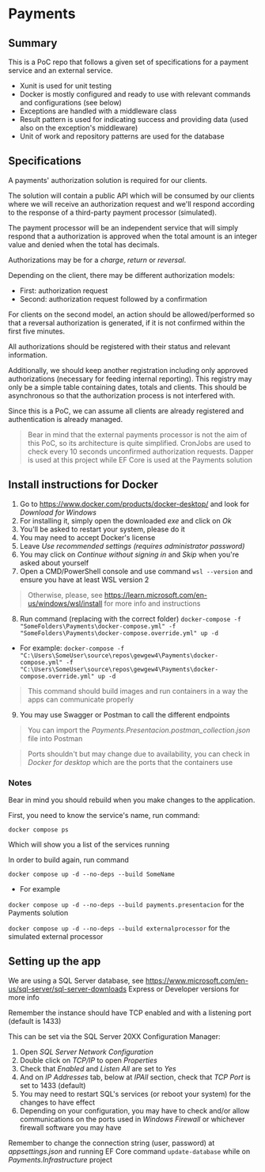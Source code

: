 # Payments

## Summary
This is a PoC repo that follows a given set of specifications for a payment service and an external service.
- Xunit is used for unit testing
- Docker is mostly configured and ready to use with relevant commands and configurations (see below)
- Exceptions are handled with a middleware class
- Result pattern is used for indicating success and providing data (used also on the exception's middleware)
- Unit of work and repository patterns are used for the database

## Specifications
A payments' authorization solution is required for our clients.

The solution will contain a public API which will be consumed by our clients where we will receive an authorization request and we'll respond according to the response of a third-party payment processor (simulated).

The payment processor will be an independent service that will simply respond that a authorization is approved when the total amount is an integer value and denied when the total has decimals.

Authorizations may be for a *charge*, *return* or *reversal*.

Depending on the client, there may be different authorization models:
- First: authorization request
- Second: authorization request followed by a confirmation

For clients on the second model, an action should be allowed/performed so that a reversal authorization is generated, if it is not confirmed within the first five minutes.

All authorizations should be registered with their status and relevant information.

Additionally, we should keep another registration including only approved authorizations (necessary for feeding internal reporting). This registry may only be a simple table containing dates, totals and clients. This should be asynchronous so that the authorization process is not interfered with.

Since this is a PoC, we can assume all clients are already registered and authentication is already managed.

> Bear in mind that the external payments processor is not the aim of this PoC, so its architecture is quite simplified. CronJobs are used to check every 10 seconds unconfirmed authorization requests. Dapper is used at this project while EF Core is used at the Payments solution

## Install instructions for Docker

1. Go to https://www.docker.com/products/docker-desktop/ and look for *Download for Windows*
2. For installing it, simply open the downloaded *exe* and click on *Ok*
3. You'll be asked to restart your system, please do it
4. You may need to accept Docker's license
5. Leave *Use recommended settings (requires administrator password)*
6. You may click on *Continue without signing in* and *Skip* when you're asked about yourself
7. Open a CMD/PowerShell console and use command `wsl --version` and ensure you have at least WSL version 2
> Otherwise, please, see https://learn.microsoft.com/en-us/windows/wsl/install for more info and instructions

8. Run command (replacing with the correct folder)
`docker-compose -f "SomeFolders\Payments\docker-compose.yml" -f "SomeFolders\Payments\docker-compose.override.yml" up -d`
- For example: `docker-compose -f "C:\Users\SomeUser\source\repos\gewgew4\Payments\docker-compose.yml" -f "C:\Users\SomeUser\source\repos\gewgew4\Payments\docker-compose.override.yml" up -d`
> This command should build images and run containers in a way the apps can communicate properly

9. You may use Swagger or Postman to call the different endpoints
> You can import the *Payments.Presentacion.postman_collection.json* file into Postman

> Ports shouldn't but may change due to availability, you can check in *Docker for desktop* which are the ports that the containers use

### Notes
Bear in mind you should rebuild when you make changes to the application.

First, you need to know the service's name, run command:

`docker compose ps`

Which will show you a list of the services running

In order to build again, run command

`docker compose up -d --no-deps --build SomeName`

- For example

`docker compose up -d --no-deps --build payments.presentacion` for the Payments solution

`docker compose up -d --no-deps --build externalprocessor` for the simulated external processor

## Setting up the app
We are using a SQL Server database, see https://www.microsoft.com/en-us/sql-server/sql-server-downloads Express or Developer versions for more info

Remember the instance should have TCP enabled and with a listening port (default is 1433)

This can be set via the SQL Server 20XX Configuration Manager:
1. Open *SQL Server Network Configuration*
2. Double click on *TCP/IP* to open *Properties*
3. Check that *Enabled* and *Listen All* are set to *Yes*
4. And on *IP Addresses* tab, below at *IPAll* section, check that *TCP Port* is set to 1433 (default)
5. You may need to restart SQL's services (or reboot your system) for the changes to have effect
6. Depending on your configuration, you may have to check and/or allow communications on the ports used in *Windows Firewall* or whichever firewall software you may have

Remember to change the connection string (user, password) at *appsettings.json* and running EF Core command
`update-database` while on *Payments.Infrastructure* project
